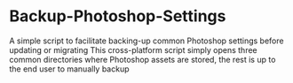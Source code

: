 # Backup-Photoshop-Settings
A simple script to facilitate backing-up common Photoshop settings before updating or migrating
This cross-platform script simply opens three common directories where Photoshop assets are stored, the rest is up to the end user to manually backup
